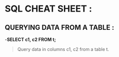 # SQL CHEAT SHEET :

## QUERYING DATA FROM A TABLE :

-**SELECT c1, c2 FROM t;**
> Query data in columns c1, c2 from a table t.
